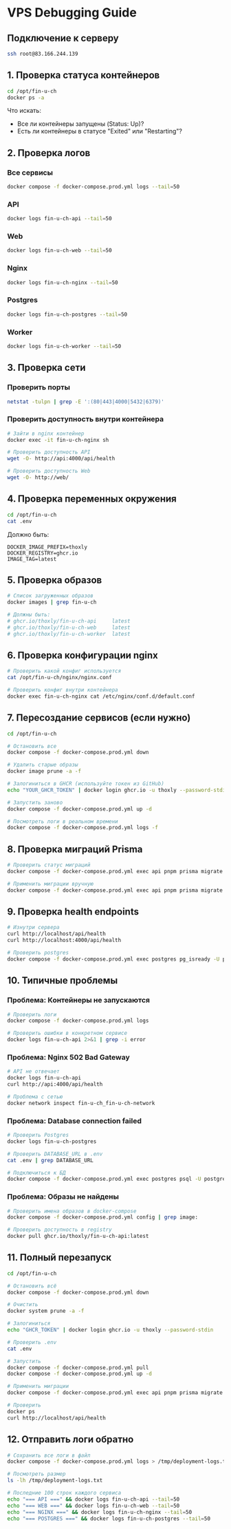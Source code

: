 # VPS Debugging Guide

## Подключение к серверу

```bash
ssh root@83.166.244.139
```

## 1. Проверка статуса контейнеров

```bash
cd /opt/fin-u-ch
docker ps -a
```

Что искать:

- Все ли контейнеры запущены (Status: Up)?
- Есть ли контейнеры в статусе "Exited" или "Restarting"?

## 2. Проверка логов

### Все сервисы

```bash
docker compose -f docker-compose.prod.yml logs --tail=50
```

### API

```bash
docker logs fin-u-ch-api --tail=50
```

### Web

```bash
docker logs fin-u-ch-web --tail=50
```

### Nginx

```bash
docker logs fin-u-ch-nginx --tail=50
```

### Postgres

```bash
docker logs fin-u-ch-postgres --tail=50
```

### Worker

```bash
docker logs fin-u-ch-worker --tail=50
```

## 3. Проверка сети

### Проверить порты

```bash
netstat -tulpn | grep -E ':(80|443|4000|5432|6379)'
```

### Проверить доступность внутри контейнера

```bash
# Зайти в nginx контейнер
docker exec -it fin-u-ch-nginx sh

# Проверить доступность API
wget -O- http://api:4000/api/health

# Проверить доступность Web
wget -O- http://web/
```

## 4. Проверка переменных окружения

```bash
cd /opt/fin-u-ch
cat .env
```

Должно быть:

```env
DOCKER_IMAGE_PREFIX=thoxly
DOCKER_REGISTRY=ghcr.io
IMAGE_TAG=latest
```

## 5. Проверка образов

```bash
# Список загруженных образов
docker images | grep fin-u-ch

# Должны быть:
# ghcr.io/thoxly/fin-u-ch-api     latest
# ghcr.io/thoxly/fin-u-ch-web     latest
# ghcr.io/thoxly/fin-u-ch-worker  latest
```

## 6. Проверка конфигурации nginx

```bash
# Проверить какой конфиг используется
cat /opt/fin-u-ch/nginx/nginx.conf

# Проверить конфиг внутри контейнера
docker exec fin-u-ch-nginx cat /etc/nginx/conf.d/default.conf
```

## 7. Пересоздание сервисов (если нужно)

```bash
cd /opt/fin-u-ch

# Остановить все
docker compose -f docker-compose.prod.yml down

# Удалить старые образы
docker image prune -a -f

# Залогиниться в GHCR (используйте токен из GitHub)
echo "YOUR_GHCR_TOKEN" | docker login ghcr.io -u thoxly --password-stdin

# Запустить заново
docker compose -f docker-compose.prod.yml up -d

# Посмотреть логи в реальном времени
docker compose -f docker-compose.prod.yml logs -f
```

## 8. Проверка миграций Prisma

```bash
# Проверить статус миграций
docker compose -f docker-compose.prod.yml exec api pnpm prisma migrate status

# Применить миграции вручную
docker compose -f docker-compose.prod.yml exec api pnpm prisma migrate deploy
```

## 9. Проверка health endpoints

```bash
# Изнутри сервера
curl http://localhost/api/health
curl http://localhost:4000/api/health

# Проверить postgres
docker compose -f docker-compose.prod.yml exec postgres pg_isready -U postgres
```

## 10. Типичные проблемы

### Проблема: Контейнеры не запускаются

```bash
# Проверить логи
docker compose -f docker-compose.prod.yml logs

# Проверить ошибки в конкретном сервисе
docker logs fin-u-ch-api 2>&1 | grep -i error
```

### Проблема: Nginx 502 Bad Gateway

```bash
# API не отвечает
docker logs fin-u-ch-api
curl http://api:4000/api/health

# Проблема с сетью
docker network inspect fin-u-ch_fin-u-ch-network
```

### Проблема: Database connection failed

```bash
# Проверить Postgres
docker logs fin-u-ch-postgres

# Проверить DATABASE_URL в .env
cat .env | grep DATABASE_URL

# Подключиться к БД
docker compose -f docker-compose.prod.yml exec postgres psql -U postgres -d fin_u_ch
```

### Проблема: Образы не найдены

```bash
# Проверить имена образов в docker-compose
docker compose -f docker-compose.prod.yml config | grep image:

# Проверить доступность в registry
docker pull ghcr.io/thoxly/fin-u-ch-api:latest
```

## 11. Полный перезапуск

```bash
cd /opt/fin-u-ch

# Остановить всё
docker compose -f docker-compose.prod.yml down

# Очистить
docker system prune -a -f

# Залогиниться
echo "GHCR_TOKEN" | docker login ghcr.io -u thoxly --password-stdin

# Проверить .env
cat .env

# Запустить
docker compose -f docker-compose.prod.yml pull
docker compose -f docker-compose.prod.yml up -d

# Применить миграции
docker compose -f docker-compose.prod.yml exec api pnpm prisma migrate deploy

# Проверить
docker ps
curl http://localhost/api/health
```

## 12. Отправить логи обратно

```bash
# Сохранить все логи в файл
docker compose -f docker-compose.prod.yml logs > /tmp/deployment-logs.txt

# Посмотреть размер
ls -lh /tmp/deployment-logs.txt

# Последние 100 строк каждого сервиса
echo "=== API ===" && docker logs fin-u-ch-api --tail=50
echo "=== WEB ===" && docker logs fin-u-ch-web --tail=50
echo "=== NGINX ===" && docker logs fin-u-ch-nginx --tail=50
echo "=== POSTGRES ===" && docker logs fin-u-ch-postgres --tail=50
```
